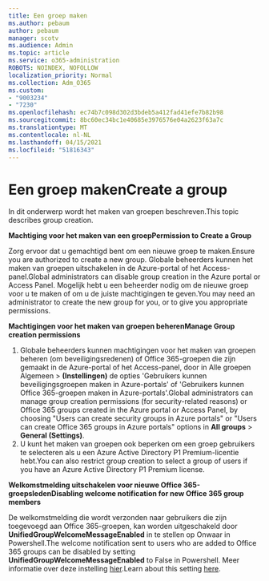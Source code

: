 ```yaml
---
title: Een groep maken
ms.author: pebaum
author: pebaum
manager: scotv
ms.audience: Admin
ms.topic: article
ms.service: o365-administration
ROBOTS: NOINDEX, NOFOLLOW
localization_priority: Normal
ms.collection: Adm_O365
ms.custom:
- "9003234"
- "7230"
ms.openlocfilehash: ec74b7c098d302d3bdeb5a412fad41efe7b82b98
ms.sourcegitcommit: 8bc60ec34bc1e40685e3976576e04a2623f63a7c
ms.translationtype: MT
ms.contentlocale: nl-NL
ms.lasthandoff: 04/15/2021
ms.locfileid: "51816343"
---
```

# <a name="create-a-group"></a><span data-ttu-id="38a8f-102">Een groep maken</span><span class="sxs-lookup"><span data-stu-id="38a8f-102">Create a group</span></span>

<span data-ttu-id="38a8f-103">In dit onderwerp wordt het maken van groepen beschreven.</span><span class="sxs-lookup"><span data-stu-id="38a8f-103">This topic describes group creation.</span></span>

<span data-ttu-id="38a8f-104">**Machtiging voor het maken van een groep**</span><span class="sxs-lookup"><span data-stu-id="38a8f-104">**Permission to Create a Group**</span></span>

<span data-ttu-id="38a8f-105">Zorg ervoor dat u gemachtigd bent om een nieuwe groep te maken.</span><span class="sxs-lookup"><span data-stu-id="38a8f-105">Ensure you are authorized to create a new group.</span></span> <span data-ttu-id="38a8f-106">Globale beheerders kunnen het maken van groepen uitschakelen in de Azure-portal of het Access-panel.</span><span class="sxs-lookup"><span data-stu-id="38a8f-106">Global administrators can disable group creation in the Azure portal or Access Panel.</span></span> <span data-ttu-id="38a8f-107">Mogelijk hebt u een beheerder nodig om de nieuwe groep voor u te maken of om u de juiste machtigingen te geven.</span><span class="sxs-lookup"><span data-stu-id="38a8f-107">You may need an administrator to create the new group for you, or to give you appropriate permissions.</span></span>

<span data-ttu-id="38a8f-108">**Machtigingen voor het maken van groepen beheren**</span><span class="sxs-lookup"><span data-stu-id="38a8f-108">**Manage Group creation permissions**</span></span>

1. <span data-ttu-id="38a8f-109">Globale beheerders kunnen machtigingen voor het maken van groepen beheren (om beveiligingsredenen) of Office 365-groepen die zijn gemaakt in de Azure-portal of het Access-panel, door in Alle groepen Algemeen  >  **(Instellingen)** de opties 'Gebruikers kunnen beveiligingsgroepen maken in Azure-portals' of 'Gebruikers kunnen Office 365-groepen maken in Azure-portals'.</span><span class="sxs-lookup"><span data-stu-id="38a8f-109">Global administrators can manage group creation permissions (for security-related reasons) or Office 365 groups created in the Azure portal or Access Panel, by choosing "Users can create security groups in Azure portals" or "Users can create Office 365 groups in Azure portals" options in **All groups** > **General (Settings)**.</span></span>
2. <span data-ttu-id="38a8f-110">U kunt het maken van groepen ook beperken om een groep gebruikers te selecteren als u een Azure Active Directory P1 Premium-licentie hebt.</span><span class="sxs-lookup"><span data-stu-id="38a8f-110">You can also restrict group creation to select a group of users if you have an Azure Active Directory P1 Premium license.</span></span>

<span data-ttu-id="38a8f-111">**Welkomstmelding uitschakelen voor nieuwe Office 365-groepsleden**</span><span class="sxs-lookup"><span data-stu-id="38a8f-111">**Disabling welcome notification for new Office 365 group members**</span></span>

<span data-ttu-id="38a8f-112">De welkomstmelding die wordt verzonden naar gebruikers die zijn toegevoegd aan Office 365-groepen, kan worden uitgeschakeld door **UnifiedGroupWelcomeMessageEnabled** in te stellen op Onwaar in Powershell.</span><span class="sxs-lookup"><span data-stu-id="38a8f-112">The welcome notification sent to users who are added to Office 365 groups can be disabled by setting **UnifiedGroupWelcomeMessageEnabled** to False in Powershell.</span></span> <span data-ttu-id="38a8f-113">Meer informatie over deze instelling [hier](https://docs.microsoft.com/powershell/module/exchange/set-unifiedgroup?view=exchange-ps&preserve-view=true).</span><span class="sxs-lookup"><span data-stu-id="38a8f-113">Learn about this setting [here](https://docs.microsoft.com/powershell/module/exchange/set-unifiedgroup?view=exchange-ps&preserve-view=true).</span></span>

